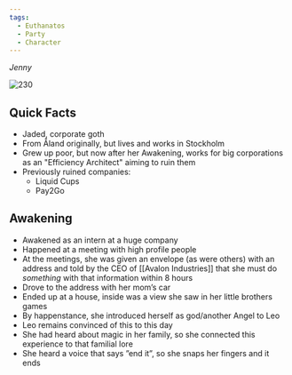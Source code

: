 ```yaml
---
tags:
  - Euthanatos
  - Party
  - Character
---
```

_Jenny_

![230](https://upload.wikimedia.org/wikipedia/commons/3/3c/RWS_Tarot_10_Wheel_of_Fortune.jpg)
## Quick Facts

- Jaded, corporate goth
- From Åland originally, but lives and works in Stockholm
- Grew up poor, but now after her Awakening, works for big corporations as an "Efficiency Architect" aiming to ruin them
- Previously ruined companies:
	- Liquid Cups
	- Pay2Go

## Awakening

- Awakened as an intern at a huge company 
- Happened at a meeting with high profile people
- At the meetings, she was given an envelope (as were others) with an address and told by the CEO of [[Avalon Industries]] that she must do _something_ with that information within 8 hours
- Drove to the address with her mom’s car
- Ended up at a house, inside was a view she saw in her little brothers games
- By happenstance, she introduced herself as god/another Angel to Leo
- Leo remains convinced of this to this day
- She had heard about magic in her family, so she connected this experience to that familial lore
- She heard a voice that says ”end it”, so she snaps her fingers and it ends